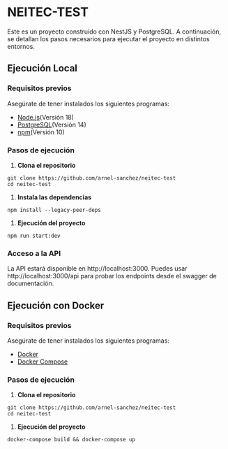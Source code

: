 # NEITEC-TEST

Este es un proyecto construido con NestJS y PostgreSQL. A continuación, se detallan los pasos necesarios para ejecutar el proyecto en distintos entornos.

## Ejecución Local
### Requisitos previos
Asegúrate de tener instalados los siguientes programas:

- [Node.js](https://nodejs.org/)(Versión 18)
- [PostgreSQL](https://www.postgresql.org/)(Versión  14)
- [npm](https://www.npmjs.com/)(Versión 10)

### Pasos de ejecución
1. **Clona el repositorio**
  ```
  git clone https://github.com/arnel-sanchez/neitec-test
  cd neitec-test
  ```

1. **Instala las dependencias**

  ```
  npm install --legacy-peer-deps
  ```

1. **Ejecución del proyecto**

  ```
  npm run start:dev
  ```

### Acceso a la API
La API estará disponible en http://localhost:3000. Puedes usar http://localhost:3000/api para probar los endpoints desde el swagger de documentación.

## Ejecución con Docker
### Requisitos previos
Asegúrate de tener instalados los siguientes programas:

- [Docker](https://www.docker.com/get-started)
- [Docker Compose](https://docs.docker.com/compose/)

### Pasos de ejecución
1. **Clona el repositorio**

  ```
  git clone https://github.com/arnel-sanchez/neitec-test
  cd neitec-test
  ```

1. **Ejecución del proyecto**

  ```
  docker-compose build && docker-compose up
  ```